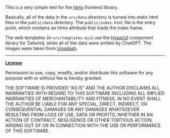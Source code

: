 This is a very simple test for the [htmx](https://htmx.org) frontend library.

Basically, all of the data in the `src/data` directory is turned into static html files in the `public/data` directory.
The `public/index.html` file is the entry point, which contains an htmx attribute that loads the index frame.

The web templates (in `src/templates.mjs`) use the [HyperUI](https://www.hyperui.dev) component library for Tailwind, while
all of the data were written by ChatGPT. The images were taken from [Unsplash](unsplash.com/).

---

**[License](https://opensource.org/license/0bsd/)**

Permission to use, copy, modify, and/or distribute this software for
any purpose with or without fee is hereby granted.

THE SOFTWARE IS PROVIDED “AS IS” AND THE AUTHOR DISCLAIMS ALL
WARRANTIES WITH REGARD TO THIS SOFTWARE INCLUDING ALL IMPLIED WARRANTIES
OF MERCHANTABILITY AND FITNESS. IN NO EVENT SHALL THE AUTHOR BE LIABLE
FOR ANY SPECIAL, DIRECT, INDIRECT, OR CONSEQUENTIAL DAMAGES OR ANY
DAMAGES WHATSOEVER RESULTING FROM LOSS OF USE, DATA OR PROFITS, WHETHER IN
AN ACTION OF CONTRACT, NEGLIGENCE OR OTHER TORTIOUS ACTION, ARISING OUT
OF OR IN CONNECTION WITH THE USE OR PERFORMANCE OF THIS SOFTWARE.
